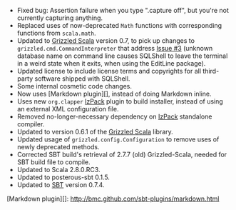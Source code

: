 * Fixed bug: Assertion failure when you type ".capture off", but you're not
  currently capturing anything.
* Replaced uses of now-deprecated `Math` functions with corresponding functions
  from `scala.math`.
* Updated to [Grizzled Scala][] version 0.7, to pick up changes to
  `grizzled.cmd.CommandInterpreter` that address [Issue #3][issue 3]
  (unknown database name on command line causes SQLShell to leave the terminal
  in a weird state when it exits, when using the EditLine package).
* Updated license to include license terms and copyrights for all third-party
  software shipped with SQLShell.
* Some internal cosmetic code changes.
* Now uses [Markdown plugin][], instead of doing Markdown inline.
* Uses new `org.clapper` [IzPack][] plugin to build installer, instead of
  using an external XML configuration file.
* Removed no-longer-necessary dependency on [IzPack][] standalone compiler.
* Updated to version 0.6.1 of the [Grizzled Scala][] library.
* Updated usage of `grizzled.config.Configuration` to remove uses of newly
  deprecated methods.
* Corrected SBT build's retrieval of 2.7.7 (old) Grizzled-Scala, needed for
  SBT build file to compile.
* Updated to Scala 2.8.0.RC3.
* Updated to posterous-sbt 0.1.5.
* Updated to [SBT][] version 0.7.4.

[issue 3]: http://github.com/bmc/sqlshell/issues#issue/3
[SBT]: http://code.google.com/p/simple-build-tool
[Grizzled Scala]: http://bmc.github.com/grizzled-scala/
[IzPack]: http://izpack.org/
[Markdown plugin][]: http://bmc.github.com/sbt-plugins/markdown.html
